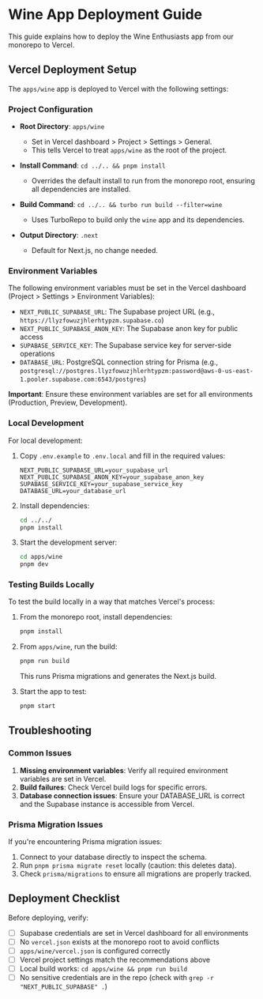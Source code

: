 # Wine App Deployment Guide

This guide explains how to deploy the Wine Enthusiasts app from our monorepo to Vercel.

## Vercel Deployment Setup

The `apps/wine` app is deployed to Vercel with the following settings:

### Project Configuration

- **Root Directory**: `apps/wine`
  - Set in Vercel dashboard > Project > Settings > General.
  - This tells Vercel to treat `apps/wine` as the root of the project.
  
- **Install Command**: `cd ../.. && pnpm install`
  - Overrides the default install to run from the monorepo root, ensuring all dependencies are installed.
  
- **Build Command**: `cd ../.. && turbo run build --filter=wine`
  - Uses TurboRepo to build only the `wine` app and its dependencies.
  
- **Output Directory**: `.next`
  - Default for Next.js, no change needed.

### Environment Variables

The following environment variables must be set in the Vercel dashboard (Project > Settings > Environment Variables):

- `NEXT_PUBLIC_SUPABASE_URL`: The Supabase project URL (e.g., `https://llyzfowuzjhlerhtypzm.supabase.co`)
- `NEXT_PUBLIC_SUPABASE_ANON_KEY`: The Supabase anon key for public access
- `SUPABASE_SERVICE_KEY`: The Supabase service key for server-side operations
- `DATABASE_URL`: PostgreSQL connection string for Prisma (e.g., `postgresql://postgres.llyzfowuzjhlerhtypzm:password@aws-0-us-east-1.pooler.supabase.com:6543/postgres`)

**Important**: Ensure these environment variables are set for all environments (Production, Preview, Development).

### Local Development

For local development:

1. Copy `.env.example` to `.env.local` and fill in the required values:
   ```
   NEXT_PUBLIC_SUPABASE_URL=your_supabase_url
   NEXT_PUBLIC_SUPABASE_ANON_KEY=your_supabase_anon_key
   SUPABASE_SERVICE_KEY=your_supabase_service_key
   DATABASE_URL=your_database_url
   ```

2. Install dependencies:
   ```bash
   cd ../../
   pnpm install
   ```

3. Start the development server:
   ```bash
   cd apps/wine
   pnpm dev
   ```

### Testing Builds Locally

To test the build locally in a way that matches Vercel's process:

1. From the monorepo root, install dependencies:
   ```bash
   pnpm install
   ```

2. From `apps/wine`, run the build:
   ```bash
   pnpm run build
   ```
   This runs Prisma migrations and generates the Next.js build.

3. Start the app to test:
   ```bash
   pnpm start
   ```

## Troubleshooting

### Common Issues

1. **Missing environment variables**: Verify all required environment variables are set in Vercel.
2. **Build failures**: Check Vercel build logs for specific errors.
3. **Database connection issues**: Ensure your DATABASE_URL is correct and the Supabase instance is accessible from Vercel.

### Prisma Migration Issues

If you're encountering Prisma migration issues:

1. Connect to your database directly to inspect the schema.
2. Run `pnpm prisma migrate reset` locally (caution: this deletes data).
3. Check `prisma/migrations` to ensure all migrations are properly tracked.

## Deployment Checklist

Before deploying, verify:

- [ ] Supabase credentials are set in Vercel dashboard for all environments
- [ ] No `vercel.json` exists at the monorepo root to avoid conflicts
- [ ] `apps/wine/vercel.json` is configured correctly
- [ ] Vercel project settings match the recommendations above
- [ ] Local build works: `cd apps/wine && pnpm run build`
- [ ] No sensitive credentials are in the repo (check with `grep -r "NEXT_PUBLIC_SUPABASE" .`) 